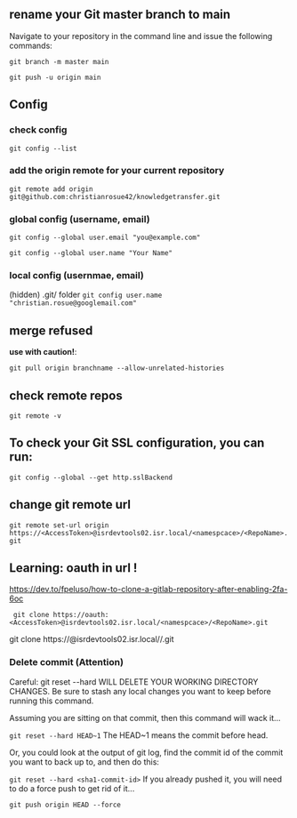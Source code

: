 ## rename your Git master branch to main
Navigate to your repository in the command line and issue the following commands:

```git branch -m master main```

```git push -u origin main ```

## Config
### check config
```git config --list```

### add the origin remote for your current repository
```git remote add origin git@github.com:christianrosue42/knowledgetransfer.git```

### global config (username, email)
```git config --global user.email "you@example.com"```

```git config --global user.name "Your Name"```

### local config (usernmae, email)
(hidden) .git/ folder 
```git config user.name "christian.rosue@googlemail.com"```

## merge refused
**use with caution!**:

```git pull origin branchname --allow-unrelated-histories```

## check remote repos

```git remote -v```

## To check your Git SSL configuration, you can run:

```git config --global --get http.sslBackend```

## change git remote url
```git remote set-url origin https://<AccessToken>@isrdevtools02.isr.local/<namespcace>/<RepoName>.git```


## Learning: oauth in url !
https://dev.to/fpeluso/how-to-clone-a-gitlab-repository-after-enabling-2fa-6oc

``` git clone https://oauth:<AccessToken>@isrdevtools02.isr.local/<namespcace>/<RepoName>.git```

git clone https://<AccessToken>@isrdevtools02.isr.local/<namespcace>/<RepoName>.git

### Delete commit (Attention)
Careful: 
git reset --hard 
WILL DELETE YOUR WORKING DIRECTORY CHANGES. Be sure to stash any local changes you want to keep before running this command.

Assuming you are sitting on that commit, then this command will wack it...

``` git reset --hard HEAD~1 ```
The HEAD~1 means the commit before head.

Or, you could look at the output of git log, find the commit id of the commit you want to back up to, and then do this:

```git reset --hard <sha1-commit-id>```
If you already pushed it, you will need to do a force push to get rid of it...

```git push origin HEAD --force```
